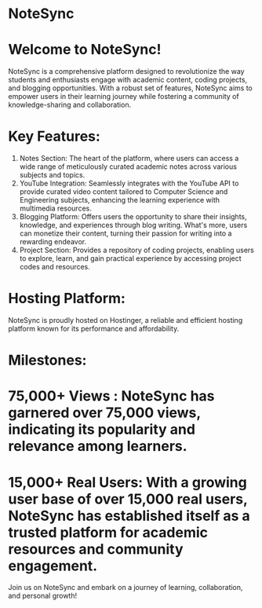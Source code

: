 # NoteSync

# Welcome to NoteSync!
NoteSync is a comprehensive platform designed to revolutionize the way students and enthusiasts engage with academic content, coding projects, and blogging opportunities. With a robust set of features, NoteSync aims to empower users in their learning journey while fostering a community of knowledge-sharing and collaboration.

# Key Features:
1. Notes Section: The heart of the platform, where users can access a wide range of meticulously curated academic notes across various subjects and topics.
2. YouTube Integration: Seamlessly integrates with the YouTube API to provide curated video content tailored to Computer Science and Engineering subjects, enhancing the learning experience with multimedia resources.
3. Blogging Platform: Offers users the opportunity to share their insights, knowledge, and experiences through blog writing. What's more, users can monetize their content, turning their passion for writing into a rewarding endeavor.
4. Project Section: Provides a repository of coding projects, enabling users to explore, learn, and gain practical experience by accessing project codes and resources.

# Hosting Platform:
NoteSync is proudly hosted on Hostinger, a reliable and efficient hosting platform known for its performance and affordability.

# Milestones:
# 75,000+ Views : NoteSync has garnered over 75,000 views, indicating its popularity and relevance among learners.
# 15,000+ Real Users: With a growing user base of over 15,000 real users, NoteSync has established itself as a trusted platform for academic resources and community engagement.

Join us on NoteSync and embark on a journey of learning, collaboration, and personal growth!
